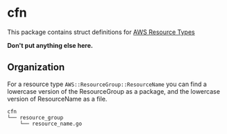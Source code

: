 cfn
===

This package contains struct definitions for [AWS Resource Types](http://docs.aws.amazon.com/AWSCloudFormation/latest/UserGuide/aws-template-resource-type-ref.html)

**Don't put anything else here.**

## Organization

For a resource type `AWS::ResourceGroup::ResourceName` you can find a lowercase
version of the ResourceGroup as a package, and the lowercase version of
ResourceName as a file.

```
cfn
└── resource_group
    └── resource_name.go
```

